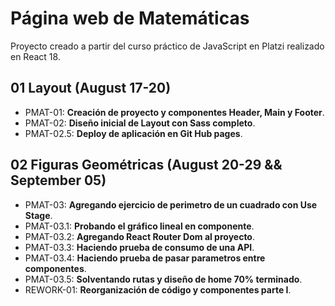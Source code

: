# Página web de Matemáticas

Proyecto creado a partir del curso práctico de JavaScript en Platzi realizado en React 18.

## 01 Layout (August 17-20)

- PMAT-01: **Creación de proyecto y componentes Header, Main y Footer**.
- PMAT-02: **Diseño inicial de Layout con Sass completo**.
- PMAT-02.5: **Deploy de aplicación en Git Hub pages**.

## 02 Figuras Geométricas (August 20-29 && September 05)

- PMAT-03: **Agregando ejercicio de perimetro de un cuadrado con Use Stage**.
- PMAT-03.1: **Probando el gráfico lineal en componente**.
- PMAT-03.2: **Agregando React Router Dom al proyecto**.
- PMAT-03.3: **Haciendo prueba de consumo de una API**.
- PMAT-03.4: **Haciendo prueba de pasar parametros entre componentes**.
- PMAT-03.5: **Solventando rutas y diseño de home 70% terminado**.
- REWORK-01: **Reorganización de código y componentes parte I**.
